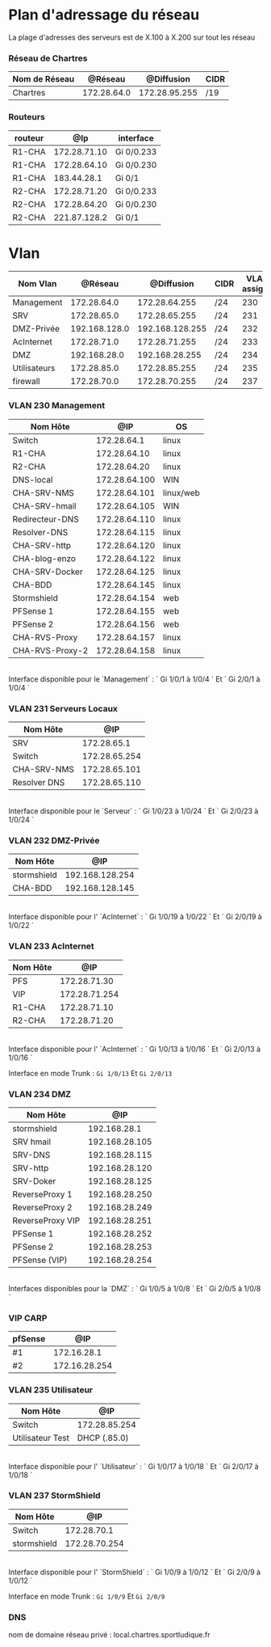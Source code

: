 
# **Plan d'adressage du réseau**


La plage d'adresses des serveurs est de X.100 à X.200 sur tout les réseau 


### **Réseau de Chartres**

| Nom de Réseau | @Réseau     | @Diffusion    | CIDR |      
|---------------|-------------|---------------|------|      
| Chartres      | 172.28.64.0 | 172.28.95.255 | /19|


### Routeurs

| routeur | @Ip | interface |      
|---------|-----|-----------|      
| R1-CHA | 172.28.71.10 | Gi 0/0.233|
| R1-CHA | 172.28.64.10 | Gi 0/0.230|
| R1-CHA | 183.44.28.1  | Gi 0/1
| R2-CHA | 172.28.71.20 | Gi 0/0.233|
| R2-CHA | 172.28.64.20 | Gi 0/0.230|
| R2-CHA | 221.87.128.2 | Gi 0/1
 

# Vlan

| Nom Vlan     | @Réseau      | @Diffusion     | CIDR |  VLANs assignés |
|--------------|--------------|----------------|------|-----------------|
| Management   | 172.28.64.0  | 172.28.64.255  | /24  | 230
| SRV          | 172.28.65.0  | 172.28.65.255  | /24  | 231
| DMZ-Privée   | 192.168.128.0| 192.168.128.255| /24  | 232
| AcInternet   | 172.28.71.0  | 172.28.71.255  | /24  | 233
| DMZ          | 192.168.28.0 | 192.168.28.255 | /24  | 234
| Utilisateurs | 172.28.85.0  | 172.28.85.255  | /24  | 235
| firewall     | 172.28.70.0  | 172.28.70.255  | /24  | 237

### VLAN 230 Management

|    Nom Hôte     |      @IP      |      OS       | 
|-----------------|---------------|---------------|
| Switch          | 172.28.64.1   |     linux     |
| R1-CHA          | 172.28.64.10  |     linux     |
| R2-CHA          | 172.28.64.20  |     linux     |
| DNS-local       | 172.28.64.100 |      WIN      |
| CHA-SRV-NMS     | 172.28.64.101 |   linux/web   |
| CHA-SRV-hmail   | 172.28.64.105 |      WIN      |
| Redirecteur-DNS | 172.28.64.110 |     linux     |
| Resolver-DNS    | 172.28.64.115 |     linux     | 
| CHA-SRV-http    | 172.28.64.120 |     linux     |
| CHA-blog-enzo   | 172.28.64.122 |     linux     |
| CHA-SRV-Docker  | 172.28.64.125 |     linux     |
| CHA-BDD         | 172.28.64.145 |     linux     |
| Stormshield     | 172.28.64.154 |      web      |
| PFSense 1       | 172.28.64.155 |      web      |
| PFSense 2       | 172.28.64.156 |      web      |
| CHA-RVS-Proxy   | 172.28.64.157 |     linux     |
| CHA-RVS-Proxy-2 | 172.28.64.158 |     linux     |


</br>
Interface disponible pour le `Management` : ` Gi 1/0/1 à 1/0/4 ` Et ` Gi 2/0/1 à 1/0/4 ` 




### VLAN 231 Serveurs Locaux

| Nom Hôte | @IP |
|----------|-----|
| SRV      | 172.28.65.1 | 
| Switch   | 172.28.65.254 | 
| CHA-SRV-NMS  | 172.28.65.101 |
| Resolver DNS  | 172.28.65.110 |

</br>
Interface disponible pour le `Serveur` : ` Gi 1/0/23 à 1/0/24 ` Et ` Gi 2/0/23 à 1/0/24 ` 


### VLAN 232 DMZ-Privée

| Nom Hôte | @IP |  
|----------|-----|
| stormshield | 192.168.128.254 |
| CHA-BDD | 192.168.128.145 |


</br>
Interface disponible pour l' `AcInternet` : ` Gi 1/0/19 à 1/0/22 ` Et ` Gi 2/0/19 à 1/0/22 `


### VLAN 233 AcInternet

| Nom Hôte | @IP |  
|----------|-----|
|PFS|172.28.71.30
| VIP | 172.28.71.254 | 
| R1-CHA | 172.28.71.10 |
| R2-CHA | 172.28.71.20 |


</br>
Interface disponible pour l' `AcInternet` : ` Gi 1/0/13 à 1/0/16 ` Et ` Gi 2/0/13 à 1/0/16 ` 


Interface en mode Trunk : ` Gi 1/0/13 ` Et ` Gi 2/0/13 `


### VLAN 234 DMZ

| Nom Hôte | @IP |
|----------|-----|
| stormshield  | 192.168.28.1 |
| SRV hmail  | 192.168.28.105 
| SRV-DNS  | 192.168.28.115 |
| SRV-http  | 192.168.28.120 |
| SRV-Doker  | 192.168.28.125 |
| ReverseProxy 1 | 192.168.28.250 |
| ReverseProxy 2  | 192.168.28.249 |
| ReverseProxy VIP  | 192.168.28.251 |
| PFSense 1  | 192.168.28.252 |
| PFSense 2  | 192.168.28.253 |
| PFSense (VIP)  | 192.168.28.254 |



</br>
Interfaces disponibles pour la `DMZ` : ` Gi 1/0/5 à 1/0/8 ` Et ` Gi 2/0/5 à 1/0/8 ` 

</br>

### VIP CARP

| pfSense | @IP |
|---------|-----|
| #1 | 172.16.28.1 |
| #2 | 172.16.28.254 |

### VLAN 235 Utilisateur

| Nom Hôte | @IP | 
|----------|-----|
| Switch   | 172.28.85.254 |
| Utilisateur Test | DHCP (.85.0) |

</br>
Interface disponible pour l' `Utilisateur` : ` Gi 1/0/17 à 1/0/18 ` Et ` Gi 2/0/17 à 1/0/18 ` 


### VLAN 237 StormShield

| Nom Hôte | @IP               |
|----------|-------------------|
| Switch   | 172.28.70.1     | 
| stormshield | 172.28.70.254 |


</br>
Interface disponible pour l' `StormShield` : ` Gi 1/0/9 à 1/0/12 ` Et ` Gi 2/0/9 à 1/0/12 ` 


Interface en mode Trunk : ` Gi 1/0/9 ` Et ` Gi 2/0/9 `


### DNS

nom de domaine réseau privé : local.chartres.sportludique.fr
